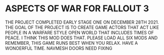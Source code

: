# ASPECTS OF WAR FOR FALLOUT 3
THE PROJECT COMPLETED EARLY STAGE ONE ON DECEMBER 28TH 2021.
THE GOAL OF THE PROJECT IS TO CREATE GAME ACTORS THAT ACT LIKE
PEOPLE IN A WARFARE STYLE OPEN WORLD THAT INCLUDES TIMES OF PEACE.
I THINK THIS MOD DOES THAT. PLEASE LOAD ALL SIX MODS AND REMEMBER,
THIS GAME RUNS BEST WHEN YOU RELAX. HAVE A WONOERFUL TIME.
NAVMESH DOORS NEED FIXING 
